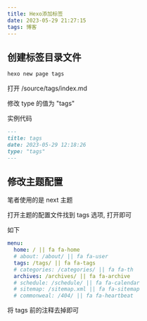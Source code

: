 ```yaml
---
title: Hexo添加标签
date: 2023-05-29 21:27:15
tags: 博客
---
```


## 创建标签目录文件

```bash
hexo new page tags
```

打开 /source/tags/index.md

修改 type 的值为 "tags"

实例代码

```markdown
---
title: tags
date: 2023-05-29 12:18:26
type: "tags"
---
```

## 修改主题配置

笔者使用的是 next 主题

打开主题的配置文件找到 tags 选项, 打开即可

如下

```yml
menu:
  home: / || fa fa-home
  # about: /about/ || fa fa-user
  tags: /tags/ || fa fa-tags
  # categories: /categories/ || fa fa-th
  archives: /archives/ || fa fa-archive
  # schedule: /schedule/ || fa fa-calendar
  # sitemap: /sitemap.xml || fa fa-sitemap
  # commonweal: /404/ || fa fa-heartbeat
```

将 tags 前的注释去掉即可
